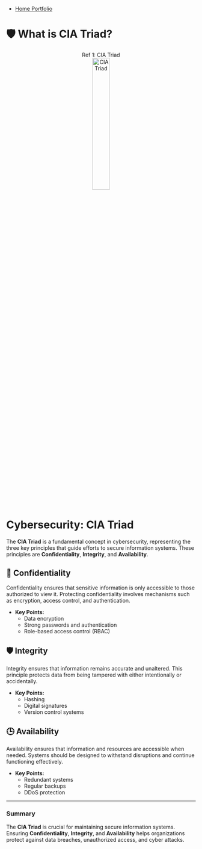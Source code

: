 

- <a href="https://github.com/rafa0c">Home Portfolio</a>

# 🛡️ What is CIA Triad?

<p align="center">
Ref 1: CIA Triad<br/>
<img src="https://i.imgur.com/VQO9Yfh.png" height="30%" width="30%" alt="CIA Triad"/>
<br />
<br />
</p>

# Cybersecurity: CIA Triad

The **CIA Triad** is a fundamental concept in cybersecurity, representing the three key principles that guide efforts to secure information systems. These principles are **Confidentiality**, **Integrity**, and **Availability**.

## 🔐 Confidentiality
Confidentiality ensures that sensitive information is only accessible to those authorized to view it. Protecting confidentiality involves mechanisms such as encryption, access control, and authentication.

- **Key Points:**
  - Data encryption
  - Strong passwords and authentication
  - Role-based access control (RBAC)



## 🛡️ Integrity
Integrity ensures that information remains accurate and unaltered. This principle protects data from being tampered with either intentionally or accidentally.

- **Key Points:**
  - Hashing
  - Digital signatures
  - Version control systems



## 🕒 Availability
Availability ensures that information and resources are accessible when needed. Systems should be designed to withstand disruptions and continue functioning effectively.

- **Key Points:**
  - Redundant systems
  - Regular backups
  - DDoS protection



---

### Summary
The **CIA Triad** is crucial for maintaining secure information systems. Ensuring **Confidentiality**, **Integrity**, and **Availability** helps organizations protect against data breaches, unauthorized access, and cyber attacks.




<!--
Ref 2: Virtual box  <br/>
<img src="" height="80%" width="80%" alt="Disk Sanitization Steps"/>
<br />
<br />
Ref 3: Add users in AD: <br/>
<img src="" height="80%" width="80%" alt="Disk Sanitization Steps"/>
<br />
<br />
Ref 4: User Name File  <br/>
<img src="" height="80%" width="80%" alt="Disk Sanitization Steps"/>
<br />
<br />
Ref 5: PowerShell script for new users   <br/>
<img src="" height="80%" width="80%" alt="Disk Sanitization Steps"/>
<br />
<br />
Ref 6: create the new users   <br/>
<img src="" height="80%" width="80%" alt="Disk Sanitization Steps"/>
<br />
<br />
Ref 7: show the new user in the GUI  <br/>
<img src="" height="80%" width="80%" alt="Disk Sanitization Steps"/>
-->



